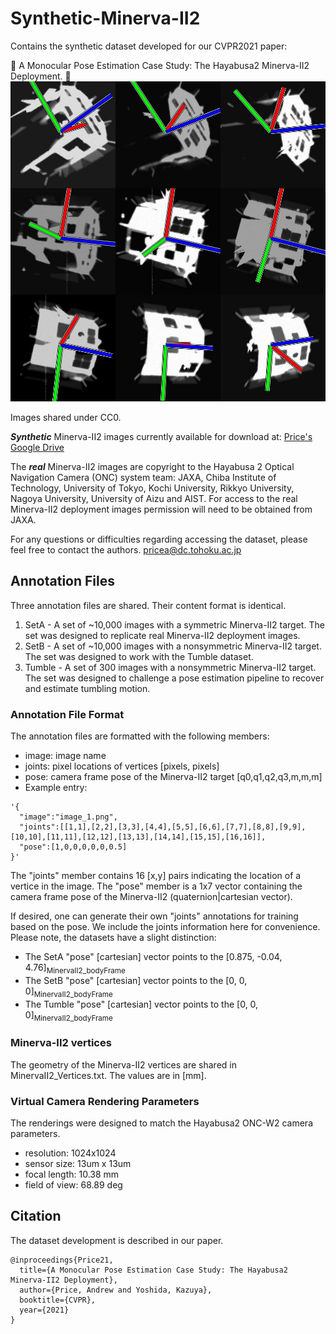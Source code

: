 # Synthetic-Minerva-II2
Contains the synthetic dataset developed for our CVPR2021 paper:

:rocket: A Monocular Pose Estimation Case Study: The Hayabusa2 Minerva-II2 Deployment. :rocket:
<img width="512" height="512" src="tumble.jpg"/>

Images shared under CC0.

***Synthetic*** Minerva-II2 images currently available for download at:
[Price's Google Drive](https://drive.google.com/drive/folders/1ZhmzKEgsCmU2jB3aZuLk97uaa4_9o4dP?usp=sharing)

The ***real*** Minerva-II2 images are copyright to the Hayabusa 2 Optical Navigation Camera (ONC) system team: JAXA, Chiba Institute of Technology, University of Tokyo, Kochi University, Rikkyo University, Nagoya University, University of Aizu and AIST. For access to the real Minerva-II2 deployment images permission will need to be obtained from JAXA. 

For any questions or difficulties regarding accessing the dataset, please feel free to contact the authors. 
pricea@dc.tohoku.ac.jp

## Annotation Files
Three annotation files are shared. Their content format is identical.
1. SetA   - A set of ~10,000 images with a symmetric    Minerva-II2 target. The set was designed to replicate real Minerva-II2 deployment images.
2. SetB   - A set of ~10,000 images with a nonsymmetric Minerva-II2 target. The set was designed to work with the Tumble dataset.
3. Tumble - A set of  300    images with a nonsymmetric Minerva-II2 target. The set was designed to challenge a pose estimation pipeline to recover and estimate tumbling motion.

### Annotation File Format
The annotation files are formatted with the following members:
- image: image name
- joints: pixel locations of vertices [pixels, pixels]
- pose: camera frame pose of the Minerva-II2 target [q0,q1,q2,q3,m,m,m]
- Example entry:
```
'{
  "image":"image_1.png",
  "joints":[[1,1],[2,2],[3,3],[4,4],[5,5],[6,6],[7,7],[8,8],[9,9],[10,10],[11,11],[12,12],[13,13],[14,14],[15,15],[16,16]],
  "pose":[1,0,0,0,0,0,0.5]
}'
```
The "joints" member contains 16 [x,y] pairs indicating the location of a vertice in the image.
The "pose" member is a 1x7 vector containing the camera frame pose of the Minerva-II2 (quaternion|cartesian vector).

If desired, one can generate their own "joints" annotations for training based on the pose. We include the joints information here for convenience. Please note, the datasets have a slight distinction:
- The SetA   "pose" [cartesian] vector points to the [0.875, -0.04, 4.76]<sub>MinervaII2_bodyFrame</sub>
- The SetB   "pose" [cartesian] vector points to the [0, 0, 0]<sub>MinervaII2_bodyFrame</sub>
- The Tumble "pose" [cartesian] vector points to the [0, 0, 0]<sub>MinervaII2_bodyFrame</sub>

### Minerva-II2 vertices
The geometry of the Minerva-II2 vertices are shared in MinervaII2_Vertices.txt. The values are in [mm].

### Virtual Camera Rendering Parameters
The renderings were designed to match the Hayabusa2 ONC-W2 camera parameters.
- resolution:    1024x1024
- sensor size:   13um x 13um
- focal length:  10.38 mm
- field of view: 68.89 deg

## Citation
The dataset development is described in our paper.
```
@inproceedings{Price21,
  title={A Monocular Pose Estimation Case Study: The Hayabusa2 Minerva-II2 Deployment},
  author={Price, Andrew and Yoshida, Kazuya},
  booktitle={CVPR},
  year={2021}
}
```
